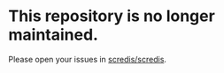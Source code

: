 # This repository is no longer maintained.
Please open your issues in [scredis/scredis](https://github.com/scredis/scredis/issues).
